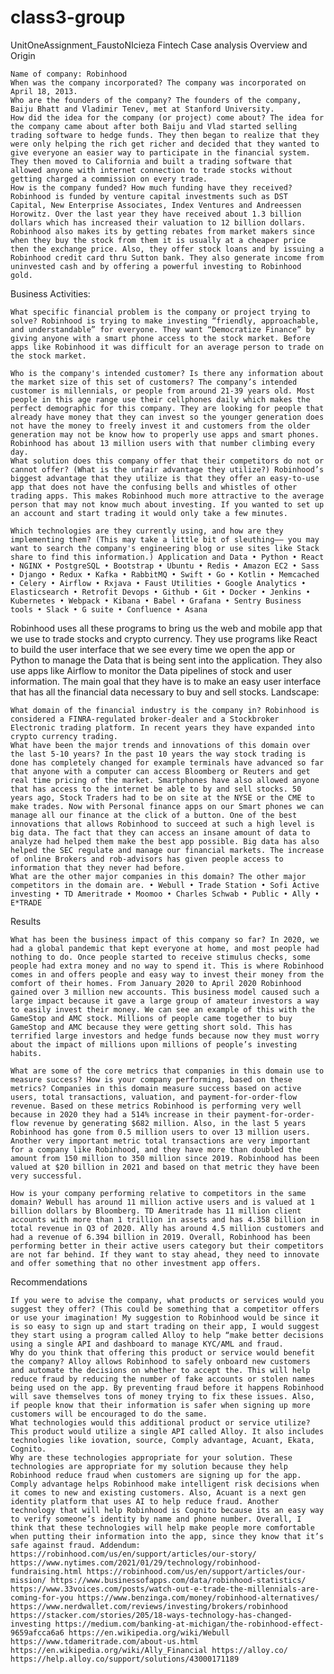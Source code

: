 # class3-group
UnitOneAssignment_FaustoNIcieza
Fintech Case analysis
Overview and Origin

    Name of company: Robinhood
    When was the company incorporated? The company was incorporated on April 18, 2013.
    Who are the founders of the company? The founders of the company, Baiju Bhatt and Vladimir Tenev, met at Stanford University.
    How did the idea for the company (or project) come about? The idea for the company came about after both Baiju and Vlad started selling trading software to hedge funds. They then began to realize that they were only helping the rich get richer and decided that they wanted to give everyone an easier way to participate in the financial system. They then moved to California and built a trading software that allowed anyone with internet connection to trade stocks without getting charged a commission on every trade.
    How is the company funded? How much funding have they received? Robinhood is funded by venture capital investments such as DST Capital, New Enterprise Associates, Index Ventures and Andreessen Horowitz. Over the last year they have received about 1.3 billion dollars which has increased their valuation to 12 billion dollars. Robinhood also makes its by getting rebates from market makers since when they buy the stock from them it is usually at a cheaper price then the exchange price. Also, they offer stock loans and by issuing a Robinhood credit card thru Sutton bank. They also generate income from uninvested cash and by offering a powerful investing to Robinhood gold.

Business Activities:

    What specific financial problem is the company or project trying to solve? Robinhood is trying to make investing “friendly, approachable, and understandable” for everyone. They want “Democratize Finance” by giving anyone with a smart phone access to the stock market. Before apps like Robinhood it was difficult for an average person to trade on the stock market.

    Who is the company's intended customer? Is there any information about the market size of this set of customers? The company’s intended customer is millennials, or people from around 21-39 years old. Most people in this age range use their cellphones daily which makes the perfect demographic for this company. They are looking for people that already have money that they can invest so the younger generation does not have the money to freely invest it and customers from the older generation may not be know how to properly use apps and smart phones. Robinhood has about 13 million users with that number climbing every day.
    What solution does this company offer that their competitors do not or cannot offer? (What is the unfair advantage they utilize?) Robinhood’s biggest advantage that they utilize is that they offer an easy-to-use app that does not have the confusing bells and whistles of other trading apps. This makes Robinhood much more attractive to the average person that may not know much about investing. If you wanted to set up an account and start trading it would only take a few minutes.

    Which technologies are they currently using, and how are they implementing them? (This may take a little bit of sleuthing–– you may want to search the company's engineering blog or use sites like Stack share to find this information.) Application and Data • Python • React • NGINX • PostgreSQL • Bootstrap • Ubuntu • Redis • Amazon EC2 • Sass • Django • Redux • Kafka • RabbitMQ • Swift • Go • Kotlin • Memcached • Celery • Airflow • Rxjava • Faust Utilities • Google Analytics • Elasticsearch • Retrofit Devops • Github • Git • Docker • Jenkins • Kubernetes • Webpack • Kibana • Babel • Grafana • Sentry Business tools • Slack • G suite • Confluence • Asana

Robinhood uses all these programs to bring us the web and mobile app that we use to trade stocks and crypto currency. They use programs like React to build the user interface that we see every time we open the app or Python to manage the Data that is being sent into the application. They also use apps like Airflow to monitor the Data pipelines of stock and user information. The main goal that they have is to make an easy user interface that has all the financial data necessary to buy and sell stocks.
Landscape:

    What domain of the financial industry is the company in? Robinhood is considered a FINRA-regulated broker-dealer and a Stockbroker Electronic trading platform. In recent years they have expanded into crypto currency trading.
    What have been the major trends and innovations of this domain over the last 5-10 years? In the past 10 years the way stock trading is done has completely changed for example terminals have advanced so far that anyone with a computer can access Bloomberg or Reuters and get real time pricing of the market. Smartphones have also allowed anyone that has access to the internet be able to by and sell stocks. 50 years ago, Stock Traders had to be on site at the NYSE or the CME to make trades. Now with Personal finance apps on our Smart phones we can manage all our finance at the click of a button. One of the best innovations that allows Robinhood to succeed at such a high level is big data. The fact that they can access an insane amount of data to analyze had helped them make the best app possible. Big data has also helped the SEC regulate and manage our financial markets. The increase of online Brokers and rob-advisors has given people access to information that they never had before.
    What are the other major companies in this domain? The other major competitors in the domain are. • Webull • Trade Station • Sofi Active investing • TD Ameritrade • Moomoo • Charles Schwab • Public • Ally • E*TRADE

Results

    What has been the business impact of this company so far? In 2020, we had a global pandemic that kept everyone at home, and most people had nothing to do. Once people started to receive stimulus checks, some people had extra money and no way to spend it. This is where Robinhood comes in and offers people and easy way to invest their money from the comfort of their homes. From January 2020 to April 2020 Robinhood gained over 3 million new accounts. This business model caused such a large impact because it gave a large group of amateur investors a way to easily invest their money. We can see an example of this with the GameStop and AMC stock. Millions of people came together to buy GameStop and AMC because they were getting short sold. This has terrified large investors and hedge funds because now they must worry about the impact of millions upon millions of people’s investing habits.

    What are some of the core metrics that companies in this domain use to measure success? How is your company performing, based on these metrics? Companies in this domain measure success based on active users, total transactions, valuation, and payment-for-order-flow revenue. Based on these metrics Robinhood is performing very well because in 2020 they had a 514% increase in their payment-for-order-flow revenue by generating $682 million. Also, in the last 5 years Robinhood has gone from 0.5 million users to over 13 million users. Another very important metric total transactions are very important for a company like Robinhood, and they have more than doubled the amount from 150 million to 350 million since 2019. Robinhood has been valued at $20 billion in 2021 and based on that metric they have been very successful.

    How is your company performing relative to competitors in the same domain? Webull has around 11 million active users and is valued at 1 billion dollars by Bloomberg. TD Ameritrade has 11 million client accounts with more than 1 trillion in assets and has 4.358 billion in total revenue in Q3 of 2020. Ally has around 4.5 million customers and had a revenue of 6.394 billion in 2019. Overall, Robinhood has been performing better in their active users category but their competitors are not far behind. If they want to stay ahead, they need to innovate and offer something that no other investment app offers.

Recommendations

    If you were to advise the company, what products or services would you suggest they offer? (This could be something that a competitor offers or use your imagination! My suggestion to Robinhood would be since it is so easy to sign up and start trading on their app, I would suggest they start using a program called Alloy to help “make better decisions using a single API and dashboard to manage KYC/AML and fraud.
    Why do you think that offering this product or service would benefit the company? Alloy allows Robinhood to safely onboard new customers and automate the decisions on whether to accept the. This will help reduce fraud by reducing the number of fake accounts or stolen names being used on the app. By preventing fraud before it happens Robinhood will save themselves tons of money trying to fix these issues. Also, if people know that their information is safer when signing up more customers will be encouraged to do the same.
    What technologies would this additional product or service utilize? This product would utilize a single API called Alloy. It also includes technologies like iovation, source, Comply advantage, Acuant, Ekata, Cognito.
    Why are these technologies appropriate for your solution. These technologies are appropriate for my solution because they help Robinhood reduce fraud when customers are signing up for the app. Comply advantage helps Robinhood make intelligent risk decisions when it comes to new and existing customers. Also, Acuant is a next gen identity platform that uses AI to help reduce fraud. Another technology that will help Robinhood is Cognito because its an easy way to verify someone’s identity by name and phone number. Overall, I think that these technologies will help make people more comfortable when putting their information into the app, since they know that it’s safe against fraud. Addendum: https://robinhood.com/us/en/support/articles/our-story/ https://www.nytimes.com/2021/01/29/technology/robinhood-fundraising.html https://robinhood.com/us/en/support/articles/our-mission/ https://www.businessofapps.com/data/robinhood-statistics/ https://www.33voices.com/posts/watch-out-e-trade-the-millennials-are-coming-for-you https://www.benzinga.com/money/robinhood-alternatives/ https://www.nerdwallet.com/reviews/investing/brokers/robinhood https://stacker.com/stories/205/18-ways-technology-has-changed-investing https://medium.com/banking-at-michigan/the-robinhood-effect-9659afcca6a6 https://en.wikipedia.org/wiki/Webull https://www.tdameritrade.com/about-us.html https://en.wikipedia.org/wiki/Ally_Financial https://alloy.co/ https://help.alloy.co/support/solutions/43000171189
